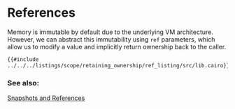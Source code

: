 # References

Memory is immutable by default due to the underlying VM architecture. However, we can abstract this immutability using `ref` parameters, which allow us to modify a value and implicitly return ownership back to the caller.

```cairo,editable
{{#include ../../../listings/scope/retaining_ownership/ref_listing/src/lib.cairo}}
```

### See also:

[Snapshots and References](https://book.cairo-lang.org/ch04-02-references-and-snapshots.html)
